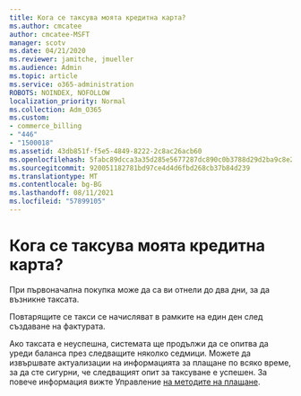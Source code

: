 ```yaml
---
title: Кога се таксува моята кредитна карта?
ms.author: cmcatee
author: cmcatee-MSFT
manager: scotv
ms.date: 04/21/2020
ms.reviewer: jamitche, jmueller
ms.audience: Admin
ms.topic: article
ms.service: o365-administration
ROBOTS: NOINDEX, NOFOLLOW
localization_priority: Normal
ms.collection: Adm_O365
ms.custom:
- commerce_billing
- "446"
- "1500018"
ms.assetid: 43db851f-f5e5-4849-8222-2c8ac26acb60
ms.openlocfilehash: 5fabc89dcca3a35d285e5677287dc890c0b3788d29d2ba9c8e2c106fd5672fc5
ms.sourcegitcommit: 920051182781bd97ce4d4d6fbd268cb37b84d239
ms.translationtype: MT
ms.contentlocale: bg-BG
ms.lasthandoff: 08/11/2021
ms.locfileid: "57899105"
---
```

# <a name="when-is-my-credit-card-charged"></a>Кога се таксува моята кредитна карта?

При първоначална покупка може да са ви отнели до два дни, за да възникне таксата.
  
Повтарящите се такси се начисляват в рамките на един ден след създаване на фактурата.
  
Ако таксата е неуспешна, системата ще продължи да се опитва да уреди баланса през следващите няколко седмици. Можете да извършвате актуализации на информацията за плащане по всяко време, за да сте сигурни, че следващият опит за таксуване е успешен. За повече информация вижте Управление [на методите на плащане](https://docs.microsoft.com/microsoft-365/commerce/billing-and-payments/manage-payment-methods).